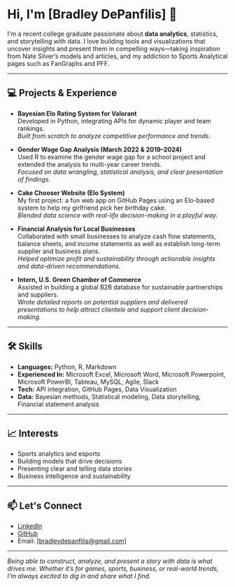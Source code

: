 # Hi, I'm [Bradley DePanfilis] 👋

I'm a recent college graduate passionate about **data analytics**, statistics, and storytelling with data. I love building tools and visualizations that uncover insights and present them in compelling ways—taking inspiration from Nate Silver’s models and articles, and my addiction to Sports Analytical pages such as FanGraphs and PFF.

---

## 💻 Projects & Experience

- **Bayesian Elo Rating System for Valorant**  
  Developed in Python, integrating APIs for dynamic player and team rankings.  
  *Built from scratch to analyze competitive performance and trends.*

- **Gender Wage Gap Analysis (March 2022 & 2019–2024)**  
  Used R to examine the gender wage gap for a school project and extended the analysis to multi-year career trends.  
  *Focused on data wrangling, statistical analysis, and clear presentation of findings.*

- **Cake Chooser Website (Elo System)**  
  My first project: a fun web app on GitHub Pages using an Elo-based system to help my girlfriend pick her birthday cake.  
  *Blended data science with real-life decision-making in a playful way.*

- **Financial Analysis for Local Businesses**  
  Collaborated with small businesses to analyze cash flow statements, balance sheets, and income statements as well as establish long-term supplier and business plans.  
  *Helped optimize profit and sustainability through actionable insights and data-driven recommendations.*

- **Intern, U.S. Green Chamber of Commerce**  
  Assisted in building a global B2B database for sustainable partnerships and suppliers.  
  *Wrote detailed reports on potential suppliers and delivered presentations to help attract clientele and support client decision-making.*

---

## 🛠️ Skills

- **Languages:** Python, R, Markdown
- **Experienced In:** Microsoft Excel, Microsoft Word, Microsoft Powerpoint, Microsoft PowerBI, Tableau, MySQL, Agile, Slack
- **Tech:** API integration, GitHub Pages, Data Visualization
- **Data:** Bayesian methods, Statistical modeling, Data storytelling, Financial statement analysis

---

## 📈 Interests

- Sports analytics and esports  
- Building models that drive decisions  
- Presenting clear and telling data stories 
- Business intelligence and sustainability

---

## 📫 Let's Connect

- [LinkedIn](https://www.linkedin.com/in/bradley-depanfilis/)
- [GitHub](https://github.com/BDepanfilis)
- Email: [bradleydepanfilis@gmail.com]

---

*Being able to construct, analyze, and present a story with data is what drives me. Whether it’s for games, sports, business, or real-world trends, I’m always excited to dig in and share what I find.*
